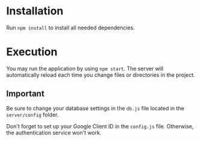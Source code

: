 # Installation

Run ```npm install``` to install all needed dependencies.

# Execution

You may run the application by using ```npm start```. The server will automatically reload each time you change files or directories in the project.

## Important

Be sure to change your database settings in the ```db.js``` file located in the ```server/config``` folder.

Don't forget to set up your Google Client ID in the ```config.js``` file. Otherwise, the authentication service won't work.